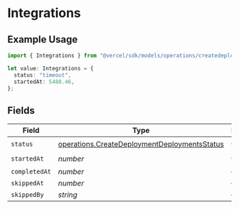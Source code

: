 # Integrations

## Example Usage

```typescript
import { Integrations } from "@vercel/sdk/models/operations/createdeployment.js";

let value: Integrations = {
  status: "timeout",
  startedAt: 5488.46,
};
```

## Fields

| Field                                                                                                        | Type                                                                                                         | Required                                                                                                     | Description                                                                                                  |
| ------------------------------------------------------------------------------------------------------------ | ------------------------------------------------------------------------------------------------------------ | ------------------------------------------------------------------------------------------------------------ | ------------------------------------------------------------------------------------------------------------ |
| `status`                                                                                                     | [operations.CreateDeploymentDeploymentsStatus](../../models/operations/createdeploymentdeploymentsstatus.md) | :heavy_check_mark:                                                                                           | N/A                                                                                                          |
| `startedAt`                                                                                                  | *number*                                                                                                     | :heavy_check_mark:                                                                                           | N/A                                                                                                          |
| `completedAt`                                                                                                | *number*                                                                                                     | :heavy_minus_sign:                                                                                           | N/A                                                                                                          |
| `skippedAt`                                                                                                  | *number*                                                                                                     | :heavy_minus_sign:                                                                                           | N/A                                                                                                          |
| `skippedBy`                                                                                                  | *string*                                                                                                     | :heavy_minus_sign:                                                                                           | N/A                                                                                                          |